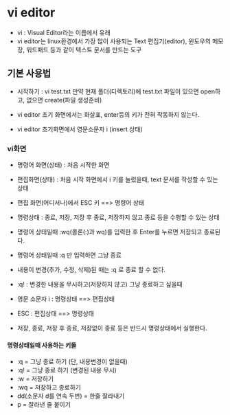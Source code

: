 # vi editor
 * vi : Visual Editor라는 이름에서 유래
 * vi editor는 linux환경에서 가장 많이 사용되는
   Text 편집기(editor), 윈도우의 메모장, 워드패드 등과 같이 텍스트 문서를 만드는 도구

## 기본 사용법
 * 시작하기 : vi test.txt
   만약 현재 폴더(디렉토리)에 test.txt 파일이 있으면 open하고, 없으면 create(파일 생성준비)

 * vi editor 초기 화면에서는 화살표, enter등의 키가 전혀 작동하지 않는다.

 * vi editor 초기화면에서 영문소문자 i (insert 상태)


### vi화면
 * 명령어 화면(상태) : 처음 시작한 화면
 * 편집화면(상태) : 처음 시작 화면에서 i 키를 눌렀을때, text 문서를 작성할 수 있는 상태

 * 편집 화면(어디서나)에서 ESC 키 ==> 명령어 상태
 * 명령상태 : 종료, 저장, 저장 후 종료, 저장하지 않고 종료 등을 수행할 수 있는 상태
 * 명령어 상태일때 :wq(콜론(:)과 wq)를 입력한 후 Enter를 누르면 저장되고 종료된다.
 * 명령어 상태일때 :q 만 입력하면 그냥 종료
 * 내용이 변경(추가, 수정, 삭제)된 때는 :q 로 종료 할 수 없다.

 * :q! : 변경한 내용을 무시하고(저장하지 않고) 그냥 종료하고 싶을때

 * 영문 소문자 i : 명령상태 ==> 편집상태
 * ESC : 편집상태 ==> 명령상태
 * 저장, 종료, 저장 후 종료, 저장없이 종료 등은 반드시 명령상태에서 실행한다.

#### 명령상태일때 사용하는 키들 
* :q = 그냥 종료 하기 (단, 내용변경이 없을때)
* :q! = 그냥 종료 하기 (변경된 내용 무시)
* :w = 저장하기
* :wq = 저장하고 종료하기
* dd(소문자 d를 연속 두번) = 한줄 잘라내기
* p = 잘라낸 줄 붙이기




